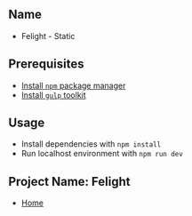 ## Name
* Felight - Static

## Prerequisites
* [Install `npm` package manager](https://www.npmjs.com/package/npm-install)
* [Install `gulp` toolkit](https://www.npmjs.com/package/gulp-install)

## Usage
* Install dependencies with `npm install`
* Run localhost environment with `npm run dev`

## Project Name: Felight
* [Home](https://petschoice-owen.github.io/felight-static/index.html)